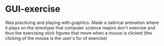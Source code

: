 # GUI-exercise
Was practicing and playing with graphics. Made a satirical animation where it plays on the streotype that 
computer science majors don't exercise and thus the exercising stick figures that move when a mouse is clicked
(the clicking of the mouse is the user's for of exercise)
